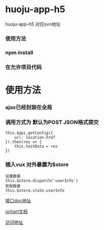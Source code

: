 # huoju-app-h5
huoju-app-h5 对应svn地址

### 使用方法
### npm install 
### 在允许项目代码


# 使用方法
### ajax已经封装在全局
### 调用方式为 默认为POST JSON格式提交

```
this.$api.getConfig({
	url: location.href
}).then(res => {
	this.testData = res
})
```

### 插入vux 对外暴露为$store
```
设置数据
this.$store.dispatch('userInfo')
获取数据
this.$store.state.userInfo
```

[接口doc地址](https://docs.google.com/spreadsheets/d/1EgJ3Py2lcnYO12S24WYxBLm-qNJsojp3OKotDvc1kPw/edit#gid=1775478639)

[uchart文档](http://doc.ucharts.cn/1073940)

[访问地址](https://zhangli254804018.github.io/app-h5/unpackage/dist/build/h5/index.html#/)